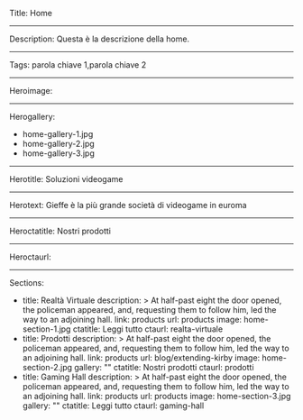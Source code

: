 Title: Home

----

Description: Questa è la descrizione della home.

----

Tags: parola chiave 1,parola chiave 2

----

Heroimage: 

----

Herogallery: 

- home-gallery-1.jpg
- home-gallery-2.jpg
- home-gallery-3.jpg

----

Herotitle: Soluzioni videogame

----

Herotext: Gieffe è la più grande società di videogame in euroma

----

Heroctatitle: Nostri prodotti

----

Heroctaurl: 

----

Sections: 

- 
  title: Realtà Virtuale
  description: >
    At half-past eight the door opened, the
    policeman appeared, and, requesting them
    to follow him, led the way to an
    adjoining hall.
  link: products
  url: products
  image: home-section-1.jpg
  ctatitle: Leggi tutto
  ctaurl: realta-virtuale
- 
  title: Prodotti
  description: >
    At half-past eight the door opened, the
    policeman appeared, and, requesting them
    to follow him, led the way to an
    adjoining hall.
  link: products
  url: blog/extending-kirby
  image: home-section-2.jpg
  gallery: ""
  ctatitle: Nostri prodotti
  ctaurl: prodotti
- 
  title: Gaming Hall
  description: >
    At half-past eight the door opened, the
    policeman appeared, and, requesting them
    to follow him, led the way to an
    adjoining hall.
  link: products
  url: products
  image: home-section-3.jpg
  gallery: ""
  ctatitle: Leggi tutto
  ctaurl: gaming-hall